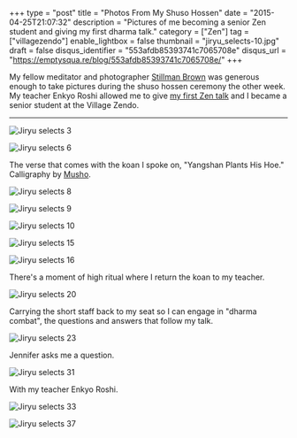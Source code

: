 +++
type = "post"
title = "Photos From My Shuso Hossen"
date = "2015-04-25T21:07:32"
description = "Pictures of me becoming a senior Zen student and giving my first dharma talk."
category = ["Zen"]
tag = ["villagezendo"]
enable_lightbox = false
thumbnail = "jiryu_selects-10.jpg"
draft = false
disqus_identifier = "553afdb85393741c7065708e"
disqus_url = "https://emptysqua.re/blog/553afdb85393741c7065708e/"
+++

<p>My fellow meditator and photographer <a href="https://twitter.com/stillman_brown">Stillman Brown</a> was generous enough to take pictures during the shuso hossen ceremony the other week. My teacher Enkyo Roshi allowed me to give <a href="/yangshan-plants-his-hoe/">my first Zen talk</a> and I became a senior student at the Village Zendo.</p>
<hr />
<p><img style="display:block; margin-left:auto; margin-right:auto;" src="jiryu_selects-3.jpg" alt="Jiryu selects 3" title="Jiryu selects 3" /></p>
<p><img style="display:block; margin-left:auto; margin-right:auto;" src="jiryu_selects-6.jpg" alt="Jiryu selects 6" title="Jiryu selects 6" /></p>
<p>The verse that comes with the koan I spoke on, "Yangshan Plants His Hoe." Calligraphy by <a href="http://whimsyload.com/">Musho</a>.</p>
<p><img style="display:block; margin-left:auto; margin-right:auto;" src="jiryu_selects-8.jpg" alt="Jiryu selects 8" title="Jiryu selects 8" /></p>
<p><img style="display:block; margin-left:auto; margin-right:auto;" src="jiryu_selects-9.jpg" alt="Jiryu selects 9" title="Jiryu selects 9" /></p>
<p><img style="display:block; margin-left:auto; margin-right:auto;" src="jiryu_selects-10.jpg" alt="Jiryu selects 10" title="Jiryu selects 10" /></p>
<p><img style="display:block; margin-left:auto; margin-right:auto;" src="jiryu_selects-15.jpg" alt="Jiryu selects 15" title="Jiryu selects 15" /></p>
<p><img style="display:block; margin-left:auto; margin-right:auto;" src="jiryu_selects-16.jpg" alt="Jiryu selects 16" title="Jiryu selects 16" /></p>
<p>There's a moment of high ritual where I return the koan to my teacher.</p>
<p><img style="display:block; margin-left:auto; margin-right:auto;" src="jiryu_selects-20.jpg" alt="Jiryu selects 20" title="Jiryu selects 20" /></p>
<p>Carrying the short staff back to my seat so I can engage in "dharma combat", the questions and answers that follow my talk.</p>
<p><img style="display:block; margin-left:auto; margin-right:auto;" src="jiryu_selects-23.jpg" alt="Jiryu selects 23" title="Jiryu selects 23" /></p>
<p>Jennifer asks me a question.</p>
<p><img style="display:block; margin-left:auto; margin-right:auto;" src="jiryu_selects-31.jpg" alt="Jiryu selects 31" title="Jiryu selects 31" /></p>
<p>With my teacher Enkyo Roshi.</p>
<p><img style="display:block; margin-left:auto; margin-right:auto;" src="jiryu_selects-33.jpg" alt="Jiryu selects 33" title="Jiryu selects 33" /></p>
<p><img style="display:block; margin-left:auto; margin-right:auto;" src="jiryu_selects-37.jpg" alt="Jiryu selects 37" title="Jiryu selects 37" /></p>
